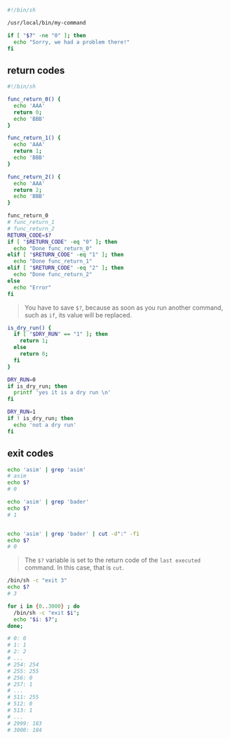 ```bash
#!/bin/sh

/usr/local/bin/my-command

if [ "$?" -ne "0" ]; then
  echo "Sorry, we had a problem there!"
fi
```


## return codes
```bash
#!/bin/sh

func_return_0() { 
  echo 'AAA'
  return 0; 
  echo 'BBB'
}

func_return_1() { 
  echo 'AAA'
  return 1; 
  echo 'BBB'
}

func_return_2() { 
  echo 'AAA'
  return 2; 
  echo 'BBB'
}

func_return_0
# func_return_1
# func_return_2
RETURN_CODE=$?
if [ "$RETURN_CODE" -eq "0" ]; then
  echo "Done func_return_0"
elif [ "$RETURN_CODE" -eq "1" ]; then
  echo "Done func_return_1"
elif [ "$RETURN_CODE" -eq "2" ]; then
  echo "Done func_return_2"
else
  echo "Error"
fi
```
> You have to save `$?`, because as soon as you run another 
> command, such as `if`, its value will be replaced.


```bash
is_dry_run() { 
  if [ "$DRY_RUN" == "1" ]; then 
    return 1; 
  else 
    return 0; 
  fi 
}

DRY_RUN=0
if is_dry_run; then
  printf 'yes it is a dry run \n'
fi

DRY_RUN=1
if ! is_dry_run; then
  echo 'not a dry run'
fi
```


## exit codes
```bash
echo 'asim' | grep 'asim'
# asim
echo $?
# 0

echo 'asim' | grep 'bader'
echo $?
# 1


echo 'asim' | grep 'bader' | cut -d":" -f1
echo $?
# 0
```
> The `$?` variable is set to the return code of the `last executed` command. 
> In this case, that is `cut`.


```bash
/bin/sh -c "exit 3"
echo $?
# 3
```


```bash
for i in {0..3000} ; do 
  /bin/sh -c "exit $i"; 
  echo "$i: $?";
done;

# 0: 0
# 1: 1
# 2: 2
# ...
# 254: 254
# 255: 255
# 256: 0
# 257: 1
# ...
# 511: 255
# 512: 0
# 513: 1
# ...
# 2999: 183
# 3000: 184
```
